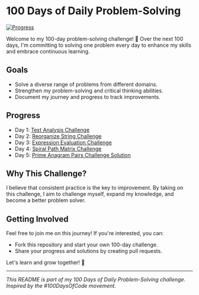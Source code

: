 # 100 Days of Daily Problem-Solving

[![Progress](https://img.shields.io/badge/Progress-5%25-brightgreen)]()

Welcome to my 100-day problem-solving challenge! 🚀 Over the next 100 days, I'm committing to solving one problem every day to enhance my skills and embrace continuous learning.

## Goals

- Solve a diverse range of problems from different domains.
- Strengthen my problem-solving and critical thinking abilities.
- Document my journey and progress to track improvements.

## Progress

- Day 1: [Text Analysis Challenge](https://github.com/Manikanta-009/100_Days_of_Code/blob/main/Day1_Text_Analysis.py)
- Day 2: [Reorganize String Challenge](https://github.com/Manikanta-009/100_Days_of_Code/blob/main/Day2_Reorganize_String.py)
- Day 3: [Expression Evaluation Challenge](https://github.com/Manikanta-009/100_Days_of_Code/blob/main/Day3_Expression_Evaluator.py)
- Day 4: [Spiral Path Matrix Challenge](https://github.com/Manikanta-009/100_Days_of_Code/blob/main/Day4_Spiral_Path_Matrix_Challenge.py)
- Day 5: [Prime Anagram Pairs Challenge Solution](https://github.com/Manikanta-009/100_Days_of_Code/blob/main/Day5_Prime_Anagram_Pairs.py)


## Why This Challenge?

I believe that consistent practice is the key to improvement. By taking on this challenge, I aim to challenge myself, expand my knowledge, and become a better problem solver.

## Getting Involved

Feel free to join me on this journey! If you're interested, you can:

- Fork this repository and start your own 100-day challenge.
- Share your progress and solutions by creating pull requests.

Let's learn and grow together! 🌱

---

_This README is part of my 100 Days of Daily Problem-Solving challenge. Inspired by the #100DaysOfCode movement._
